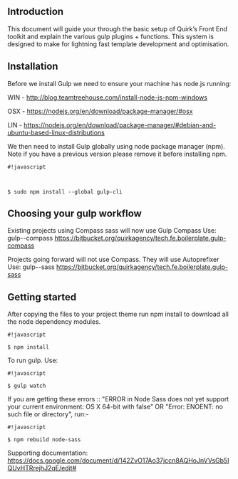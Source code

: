 ## Introduction 
This document will guide your through the basic setup of Quirk’s Front End toolkit and explain the various gulp plugins + functions. This system is designed to make for lightning fast template development and optimisation.


## Installation 
Before we install Gulp we need to ensure your machine has node.js running:

WIN - http://blog.teamtreehouse.com/install-node-js-npm-windows

OSX - https://nodejs.org/en/download/package-manager/#osx

LIN - https://nodejs.org/en/download/package-manager/#debian-and-ubuntu-based-linux-distributions

We then need to install Gulp globally using node package manager (npm). Note if you have a previous version please remove it before installing npm.

```
#!javascript



$ sudo npm install --global gulp-cli
```



## Choosing your gulp workflow ##
Existing projects using Compass sass will now use Gulp Compass
Use: gulp--compass 
https://bitbucket.org/quirkagency/tech.fe.boilerplate.gulp-compass

     
Projects going forward will not use Compass. They will use Autoprefixer
Use: gulp--sass 
https://bitbucket.org/quirkagency/tech.fe.boilerplate.gulp-sass

## Getting started ##
After copying the files to your project theme run npm install to download all the node dependency modules. 


```
#!javascript

$ npm install
```



To run gulp. Use:


```
#!javascript

$ gulp watch
```


If you are getting these errors :: 
"ERROR in Node Sass does not yet support your current environment: OS X 64-bit with false" OR "Error: ENOENT: no such file or directory", run:-  
```
#!javascript

$ npm rebuild node-sass
```
Supporting documentation: https://docs.google.com/document/d/142ZvO17Ao37jccn8AQHoJnVVsGb5lQUvHTRrejhJ2qE/edit#